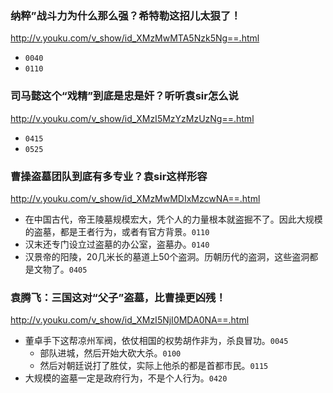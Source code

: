 ### 纳粹”战斗力为什么那么强？希特勒这招儿太狠了！
http://v.youku.com/v_show/id_XMzMwMTA5Nzk5Ng==.html
* `0040`
* `0110`

### 司马懿这个“戏精”到底是忠是奸？听听袁sir怎么说
http://v.youku.com/v_show/id_XMzI5MzYzMzUzNg==.html
* `0415`
* `0525`

### 曹操盗墓团队到底有多专业？袁sir这样形容
http://v.youku.com/v_show/id_XMzMwMDIxMzcwNA==.html
* 在中国古代，帝王陵墓规模宏大，凭个人的力量根本就盗掘不了。因此大规模的盗墓，都是王者行为，或者有官方背景。`0110`
* 汉末还专门设立过盗墓的办公室，盗墓办。`0140`
* 汉景帝的阳陵，20几米长的墓道上50个盗洞。历朝历代的盗洞，这些盗洞都是文物了。`0405`

### 袁腾飞：三国这对“父子”盗墓，比曹操更凶残！
http://v.youku.com/v_show/id_XMzI5NjI0MDA0NA==.html
* 董卓手下这帮凉州军阀，依仗相国的权势胡作非为，杀良冒功。`0045`
  * 部队进城，然后开始大砍大杀。`0100`
  * 然后对朝廷说打了胜仗，实际上他杀的都是首都市民。`0115`
* 大规模的盗墓一定是政府行为，不是个人行为。`0420`
